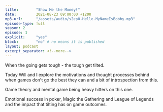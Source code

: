 ```yaml
---
title:        "Show Me the Money!"
date:         2021-08-23 09:00:00 +1200
mp3-url:      "/assets/audio/s2ep0-Hello.MyNameIsBobby.mp3"
episode-type: full
season: 2
episode: 1
explicit:     "yes"
block:        "no" # no means it is published
layout: podcast
excerpt_separator: <!--more-->
---
```

<!--more-->

When the going gets tough - the tough get tilted.

Today Will and I explore the motivations and thought processes behind when games don't go the best they can and a bit of introspection from this.

Game theory and mental game being heavy hitters on this one.

Emotional success in poker, Magic the Gathering and League of Legends and the impact that tilting has on game outcomes.